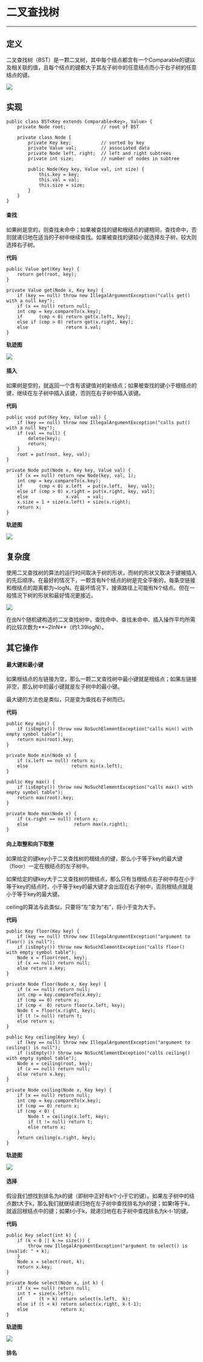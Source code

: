 # 二叉查找树

---

## 定义

二叉查找树（BST）是一颗二叉树，其中每个结点都含有一个Comparable的键以及相关联的值，且每个结点的键都大于其左子树中的任意结点而小于右子树的任意结点的键。

![](/assets/searching/binarySearchTree_define.png)

## 实现

```
public class BST<Key extends Comparable<Key>, Value> {
    private Node root;             // root of BST

    private class Node {
        private Key key;           // sorted by key
        private Value val;         // associated data
        private Node left, right;  // left and right subtrees
        private int size;          // number of nodes in subtree

        public Node(Key key, Value val, int size) {
            this.key = key;
            this.val = val;
            this.size = size;
        }
    }
}
```

#### 查找

如果树是空的，则查找未命中；如果被查找的键和根结点的键相同，查找命中，否则就递归地在适当的子树中继续查找。如果被查找的键较小就选择左子树，较大则选择右子树。

**代码**

```
public Value get(Key key) {
    return get(root, key);
}

private Value get(Node x, Key key) {
    if (key == null) throw new IllegalArgumentException("calls get() with a null key");
    if (x == null) return null;
    int cmp = key.compareTo(x.key);
    if      (cmp < 0) return get(x.left, key);
    else if (cmp > 0) return get(x.right, key);
    else              return x.val;
}
```

**轨迹图**

![](/assets/searching/binarySearchTree_trace1.png)

#### 插入

如果树是空的，就返回一个含有该键值对的新结点；如果被查找的键小于根结点的键，继续在左子树中插入该键，否则在右子树中插入该键。

**代码**

```
public void put(Key key, Value val) {
    if (key == null) throw new IllegalArgumentException("calls put() with a null key");
    if (val == null) {
        delete(key);
        return;
    }
    root = put(root, key, val);
}

private Node put(Node x, Key key, Value val) {
    if (x == null) return new Node(key, val, 1);
    int cmp = key.compareTo(x.key);
    if      (cmp < 0) x.left  = put(x.left,  key, val);
    else if (cmp > 0) x.right = put(x.right, key, val);
    else              x.val   = val;
    x.size = 1 + size(x.left) + size(x.right);
    return x;
}
```

**轨迹图**

![](/assets/searching/binarySearchTree_trace2.png)

## 复杂度

使用二叉查找树的算法的运行时间取决于树的形状，而树的形状又取决于键被插入的先后顺序。在最好的情况下，一颗含有N个结点的树是完全平衡的，每条空链接和根结点的距离都为~logN。在最坏情况下，搜索路径上可能有N个结点。但在一般情况下树的形状和最好情况更接近。

![](/assets/searching/binarySearchTree_time.png)

在由N个随机键构造的二叉查找树中，查找命中、查找未命中、插入操作平均所需的比较次数为**~2lnN**（约1.39logN）。

## 其它操作

#### 最大键和最小键

如果根结点的左链接为空，那么一颗二叉查找树中最小键就是根结点；如果左链接非空，那么树中的最小键就是左子树中的最小键。

最大键的方法也是类似，只是变为查找右子树而已。

**代码**

```
public Key min() {
    if (isEmpty()) throw new NoSuchElementException("calls min() with empty symbol table");
    return min(root).key;
} 

private Node min(Node x) { 
    if (x.left == null) return x; 
    else                return min(x.left); 
} 

public Key max() {
    if (isEmpty()) throw new NoSuchElementException("calls max() with empty symbol table");
    return max(root).key;
} 

private Node max(Node x) {
    if (x.right == null) return x; 
    else                 return max(x.right); 
}
```

#### 向上取整和向下取整

如果给定的键key小于二叉查找树的根结点的键，那么小于等于key的最大键（floor）一定在根结点的左子树中。

如果给定的键key大于二叉查找树的根结点，那么只有当根结点右子树中存在小于等于key的结点时，小于等于key的最大键才会出现在右子树中，否则根结点就是小于等于key的最大键。

ceiling的算法与此类似，只要将“左”变为“右”，将小于变为大于。

**代码**

```
public Key floor(Key key) {
    if (key == null) throw new IllegalArgumentException("argument to floor() is null");
    if (isEmpty()) throw new NoSuchElementException("calls floor() with empty symbol table");
    Node x = floor(root, key);
    if (x == null) return null;
    else return x.key;
} 

private Node floor(Node x, Key key) {
    if (x == null) return null;
    int cmp = key.compareTo(x.key);
    if (cmp == 0) return x;
    if (cmp <  0) return floor(x.left, key);
    Node t = floor(x.right, key); 
    if (t != null) return t;
    else return x; 
} 

public Key ceiling(Key key) {
    if (key == null) throw new IllegalArgumentException("argument to ceiling() is null");
    if (isEmpty()) throw new NoSuchElementException("calls ceiling() with empty symbol table");
    Node x = ceiling(root, key);
    if (x == null) return null;
    else return x.key;
}

private Node ceiling(Node x, Key key) {
    if (x == null) return null;
    int cmp = key.compareTo(x.key);
    if (cmp == 0) return x;
    if (cmp < 0) { 
        Node t = ceiling(x.left, key); 
        if (t != null) return t;
        else return x; 
    } 
    return ceiling(x.right, key); 
}
```

**轨迹图**

![](/assets/searching/binarySearchTree_trace3.png)

#### 选择

假设我们想找到排名为k的键（即树中正好有k个小于它的键）。如果左子树中的结点数t大于k，那么我们就继续递归地在左子树中查找排名为k的键；如果t等于k，就返回根结点中的键；如果t小于k，就递归地在右子树中查找排名为k-t-1的键。

**代码**

```
public Key select(int k) {
    if (k < 0 || k >= size()) {
        throw new IllegalArgumentException("argument to select() is invalid: " + k);
    }
    Node x = select(root, k);
    return x.key;
}

private Node select(Node x, int k) {
    if (x == null) return null; 
    int t = size(x.left); 
    if      (t > k) return select(x.left,  k); 
    else if (t < k) return select(x.right, k-t-1); 
    else            return x; 
}
```

**轨迹图**

![](/assets/searching/binarySearchTree_trace4.png)

#### 排名




